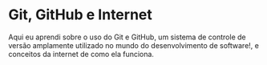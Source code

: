 #  Git, GitHub e Internet
Aqui eu aprendi sobre o uso do Git e GitHub, um sistema de controle de versão amplamente utilizado no mundo do desenvolvimento de software!, e conceitos da internet de como ela funciona.